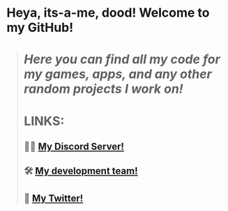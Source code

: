 # **Heya, its-a-me, dood! Welcome to my GitHub!**
> # *Here you can find all my code for my games, apps, and any other random projects I work on!*
> 
> # **LINKS:**
> ## 👨‍💻 [My Discord Server!](https://discord.gg/GW4uAx6fvv)
> ##
> ## 🛠 [My development team!](https://github.com/doodvelopment-Inc)
> ##
> ## 💬 [My Twitter!](https://twitter.com/itsamedood)
